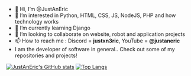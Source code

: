 - 👋 Hi, I’m @JustAnEric
- 👀 I’m interested in Python, HTML, CSS, JS, NodeJS, PHP and how technology works
- 🌱 I’m currently learning Django
- 💞️ I’m looking to collaborate on website, robot and application projects
- 📫 How to reach me : Discord = **justxn3ric**, YouTube = **@justaneric**
- I am the developer of software in general.. Check out some of my repositories and projects!

<!---
WWEMGamer2/WWEMGamer2 is a ✨ special ✨ repository because its `README.md` (this file) appears on your GitHub profile.
You can click the Preview link to take a look at your changes.
--->

[![JustAnEric's GitHub stats](https://github-readme-stats.vercel.app/api?username=justaneric)](https://github.com/anuraghazra/github-readme-stats)
[![Top Langs](https://github-readme-stats.vercel.app/api/top-langs/?username=justaneric)](https://github.com/anuraghazra/github-readme-stats)
